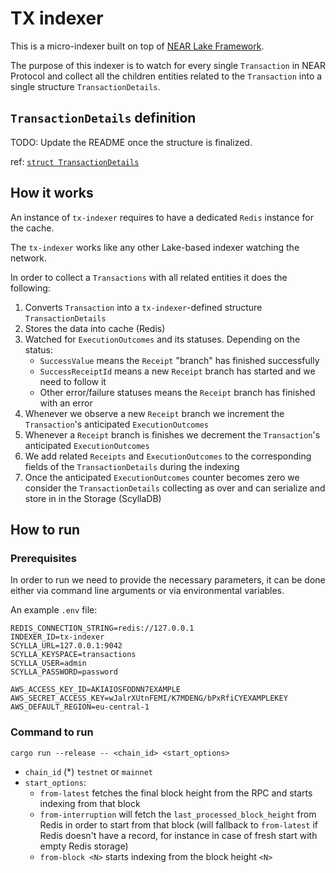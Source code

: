 # TX indexer

This is a micro-indexer built on top of [NEAR Lake Framework](https://github.com/near/near-lake-framework-rs).

The purpose of this indexer is to watch for every single `Transaction` in NEAR Protocol and collect all the children entities related to the `Transaction` into a single structure `TransactionDetails`.


## `TransactionDetails` definition

TODO: Update the README once the structure is finalized.

ref: [`struct TransactionDetails`](./src/types.rs)


## How it works

An instance of `tx-indexer` requires to have a dedicated `Redis` instance for the cache.

The `tx-indexer` works like any other Lake-based indexer watching the network.

In order to collect a `Transactions` with all related entities it does the following:

1. Converts `Transaction` into a `tx-indexer`-defined structure `TransactionDetails`
2. Stores the data into cache (Redis)
3. Watched for `ExecutionOutcomes` and its statuses. Depending on the status:
    - `SuccessValue` means the `Receipt` "branch" has finished successfully
    - `SuccessReceiptId` means a new `Receipt` branch has started and we need to follow it
    - Other error/failure statuses means the `Receipt` branch has finished with an error
4. Whenever we observe a new `Receipt` branch we increment the `Transaction`'s anticipated `ExecutionOutcomes`
5. Whenever a `Receipt` branch is finishes we decrement the `Transaction`'s anticipated `ExecutionOutcomes`
6. We add related `Receipts` and `ExecutionOutcomes` to the corresponding fields of the `TransactionDetails` during the indexing
7. Once the anticipated `ExecutionOutcomes` counter becomes zero we consider the `TransactionDetails` collecting as over and can serialize and store in in the Storage (ScyllaDB)

## How to run

### Prerequisites

In order to run we need to provide the necessary parameters, it can be done either via command line arguments or via environmental variables.

An example `.env` file:

```
REDIS_CONNECTION_STRING=redis://127.0.0.1
INDEXER_ID=tx-indexer
SCYLLA_URL=127.0.0.1:9042
SCYLLA_KEYSPACE=transactions
SCYLLA_USER=admin
SCYLLA_PASSWORD=password

AWS_ACCESS_KEY_ID=AKIAIOSFODNN7EXAMPLE
AWS_SECRET_ACCESS_KEY=wJalrXUtnFEMI/K7MDENG/bPxRfiCYEXAMPLEKEY
AWS_DEFAULT_REGION=eu-central-1
```

### Command to run

```
cargo run --release -- <chain_id> <start_options>
```

- `chain_id` (\*) `testnet` or `mainnet`
- `start_options`:
    - `from-latest` fetches the final block height from the RPC and starts indexing from that block
    - `from-interruption` will fetch the `last_processed_block_height` from Redis in order to start from that block (will fallback to `from-latest` if Redis doesn't have a record, for instance in case of fresh start with empty Redis storage)
    - `from-block <N>` starts indexing from the block height `<N>`

